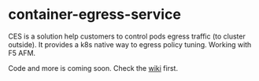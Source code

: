 # container-egress-service
CES is a solution help customers to control pods egress traffic (to cluster outside). It provides a k8s native way to egress policy tuning. Working with F5 AFM.

Code and more is coming soon. Check the [wiki](https://github.com/f5devcentral/container-egress-service/wiki) first.
